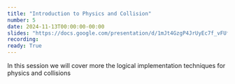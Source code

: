 ```yaml
---
title: "Introduction to Physics and Collision"
number: 5
date: 2024-11-13T00:00:00-00:00
slides: "https://docs.google.com/presentation/d/1mJt4GzgP4JrUyEc7f_vFUf7nPMqhEg_nHkjiu0q_bJg/edit?usp=share_link"
recording:
ready: True
---
```


In this session we will cover more the logical implementation techniques for physics and collisions

